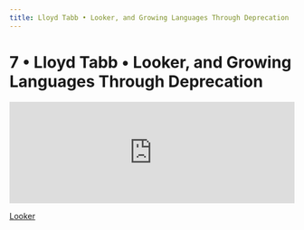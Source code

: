 ```yaml
---
title: Lloyd Tabb • Looker, and Growing Languages Through Deprecation
---
```


# 7 • Lloyd Tabb • Looker, and Growing Languages Through Deprecation

<iframe src="https://omny.fm/shows/future-of-coding/7-lookers-lloyd-tabb-on-growing-languages-through/embed?style=artwork" width="100%" height="180" frameborder="0"></iframe>

<a href="https://looker.com/">Looker</a>
